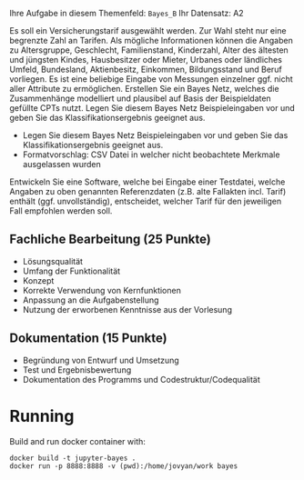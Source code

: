 Ihre Aufgabe in diesem Themenfeld: `Bayes_B`
Ihr Datensatz: A2

Es soll ein Versicherungstarif ausgewählt werden. Zur Wahl steht nur eine
begrenzte Zahl an Tarifen. Als mögliche Informationen können die Angaben zu
Altersgruppe,  Geschlecht,  Familienstand,  Kinderzahl,  Alter  des  ältesten
und jüngsten Kindes, Hausbesitzer oder Mieter, Urbanes oder ländliches Umfeld,
Bundesland, Aktienbesitz, Einkommen, Bildungsstand und Beruf vorliegen. Es ist
eine beliebige Eingabe von Messungen einzelner ggf. nicht aller Attribute zu
ermöglichen. Erstellen Sie ein Bayes Netz, welches die Zusammenhänge
modelliert und plausibel auf Basis der Beispieldaten gefüllte CPTs nutzt. Legen
Sie diesem Bayes Netz Beispieleingaben vor und geben Sie das
Klassifikationsergebnis geeignet aus.

- Legen Sie diesem Bayes Netz Beispieleingaben vor und geben Sie das Klassifikationsergebnis geeignet aus.
- Formatvorschlag: CSV Datei in welcher nicht beobachtete Merkmale ausgelassen wurden

Entwickeln  Sie eine  Software, welche bei  Eingabe einer Testdatei, welche
Angaben zu oben genannten Referenzdaten (z.B. alte Fallakten incl. Tarif)
enthält  (ggf. unvollständig), entscheidet, welcher Tarif für den jeweiligen
Fall empfohlen werden soll. 

## Fachliche Bearbeitung (25 Punkte)
- Lösungsqualität
- Umfang der Funktionalität
- Konzept
- Korrekte Verwendung von Kernfunktionen
- Anpassung an die Aufgabenstellung
- Nutzung der erworbenen Kenntnisse aus der Vorlesung

## Dokumentation (15 Punkte)
- Begründung von Entwurf und Umsetzung
- Test und Ergebnisbewertung
- Dokumentation des Programms und Codestruktur/Codequalität

# Running
Build and run docker container with:

```
docker build -t jupyter-bayes .
docker run -p 8888:8888 -v (pwd):/home/jovyan/work bayes
```
